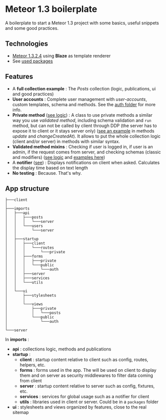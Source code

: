 # Meteor 1.3 boilerplate

A boilerplate to start a Meteor 1.3 project with some basics, useful snippets and some good practices.

## Technologies
- [Meteor 1.3.2.4](https://meteor.com/) using **Blaze** as template renderer
- See [used packages](.meteor/packages)

## Features
- A **full collection example** : The *Posts* collection (logic, publications, ui and good practices)
- **User accounts** : Complete user management with *user-accounts*, custom templates, schema and methods. See the [auth folder](imports/ui/views/public/auth) for more info.
- **Private method** ([see logic](imports/startup/utils/private-method.js)) : A class to use private methods a similar way you use *validated method*, including schema validation and `run` method, but can not be called by client through DDP (the server has to expose it to client or it stays server only) ([see an example](imports/api/posts/methods.js#L36) in methods *update* and *changeCreatedAt*). It allows to put the whole collection logic (client and/or server) in methods with similar syntax.
- **Validated method mixins** : Checking if user is logged in, if user is an admin, if the request comes from server, and checking schemas (classic and modifiers) ([see logic](imports/startup/utils/validated-method-mixins.js) and [examples here](imports/api/posts/methods.js))
- A **notifier** ([see](imports/startup/services/notifier.service.js)) : Displays notifications on client when asked. Calculates the display time based on text length 
- **No testing** : Because. That's why.

## App structure
```
├───client
│
├───imports
│   ├───api
│   │   ├───posts
│   │   │   └───server
│   │   └───users
│   │       └───server
│   │
│   ├───startup
│   │   ├───client
│   │   │   └───routes
│   │   │       └───private
│   │   ├───forms
│   │   │   ├───private
│   │   │   └───public
│   │   │       └───auth
│   │   ├───server
│   │   ├───services
│   │   └───utils
│   │
│   └───ui
│       ├───stylesheets
│       │
│       └───views
│           ├───private
│           │   └───posts
│           └───public
│               └───auth
│
└───server
```

In **imports** :

- **api** : collections logic, methods and publications
- **startup** : 
    - **client** : startup content relative to client such as config, routes, helpers, etc.
    - **forms** : forms used in the app. The will be used on client to display them and on server as security middlewares to filter data coming from client
    - **server** : startup content relative to server such as config, fixtures, etc.
    - **services** : services for global usage such as a notifier for client
    - **utils** : libraries used in client or server. Could be in a `packages` folder 
- **ui** : stylesheets and views organized by features, close to the real sitemap
